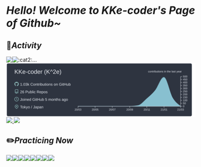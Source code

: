 # _Hello! Welcome to KKe-coder's Page of Github~_

## :runner:_Activity_ 
<div>
  <a href="http://qiita.com/KKe-coder">
    <img align="left" src="https://qiita-badge.apiapi.app/s/KKe-coder/posts.svg" />
  </a>
  <a href="https://github.com/antonkomarev/github-profile-views-counter">
    <img align="left" src="https://komarev.com/ghpvc/?username=KKe-coder&color=red&style=plastic&label=Viewed Count" />
  </a>
  <span align="left">:cat2:…</span>
  <br>
  <a href="https://github.com/vn7n24fzkq/github-profile-summary-cards">
    <img align="center" src="https://raw.githubusercontent.com/KKe-coder/KKe-coder/main/profile-summary-card-output/nord_dark/0-profile-details.svg" />
  </a>
  <a href="https://github.com/anuraghazra/github-readme-stats">
    <img src="https://github-readme-stats.vercel.app/api?username=KKe-coder&theme=tokyonight" />
    <img src="https://github-readme-stats.vercel.app/api/top-langs?username=KKe-coder&layout=compact&theme=tokyonight" />
  </a>
</div>

## :pencil2:_Practicing Now_ 
  <img align="left" src="https://img.shields.io/badge/-HTML5-333.svg?logo=html5&style=flat">
  <img align="left" src="https://img.shields.io/badge/-CSS3-1572B6.svg?logo=css3&style=flat">
  <img align="left" src="https://img.shields.io/badge/-Ruby-CC342D.svg?logo=ruby&style=flat">
  <img align="left" src="https://img.shields.io/badge/RubyonRails-CC0000.svg?logo=rails&style=flat">
  <img align="left" src="https://img.shields.io/badge/Javascript-276DC3.svg?logo=javascript&style=flat">
  <img align="left" src="https://img.shields.io/badge/-jQuery-0769AD.svg?logo=jquery&style=flat">
  <img align="left" src="https://img.shields.io/badge/-Python-F9DC3E.svg?logo=python&style=flat">
  <img align="left" src="https://img.shields.io/badge/-Java-007396.svg?logo=java&style=flat">
  
